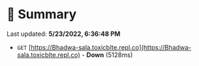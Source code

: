 # 📖 Summary
Last updated: **5/23/2022, 6:36:48 PM**

- `GET` [https://Bhadwa-sala.toxicblte.repl.co](https://Bhadwa-sala.toxicblte.repl.co) - **Down** (5128ms)
